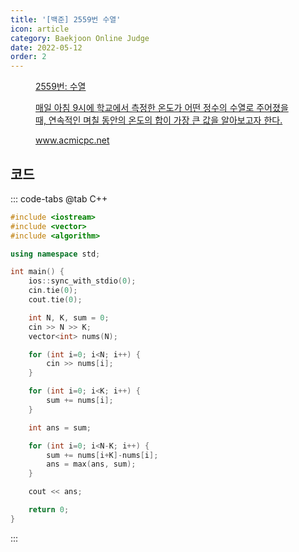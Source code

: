 ```yaml
---
title: '[백준] 2559번 수열'
icon: article
category: Baekjoon Online Judge
date: 2022-05-12
order: 2
---
```


<figure class="opengraph"><a href="https://www.acmicpc.net/problem/2559" data-source-url="https://www.acmicpc.net/problem/2559">
<div class="og-image" style="background-image: url('https://drive.google.com/uc?export=view&id=1nCax5mgwtYA82T46I_ntU1afsBBNkrLr');"></div>
<div class="og-text">
<p class="og-title">2559번: 수열</p>
<p class="og-desc">매일 아침 9시에 학교에서 측정한 온도가 어떤 정수의 수열로 주어졌을 때, 연속적인 며칠 동안의 온도의 합이 가장 큰 값을 알아보고자 한다.</p>
<p class="og-host">www.acmicpc.net</p></div></a></figure>

## 코드
::: code-tabs
@tab C++
```cpp
#include <iostream>
#include <vector>
#include <algorithm>

using namespace std;

int main() {
    ios::sync_with_stdio(0);
    cin.tie(0);
    cout.tie(0);

    int N, K, sum = 0;
    cin >> N >> K;
    vector<int> nums(N);

    for (int i=0; i<N; i++) {
        cin >> nums[i];
    }

    for (int i=0; i<K; i++) {
        sum += nums[i];
    }

    int ans = sum;

    for (int i=0; i<N-K; i++) {
        sum += nums[i+K]-nums[i];
        ans = max(ans, sum);
    }

    cout << ans;

    return 0;
}
```
:::
